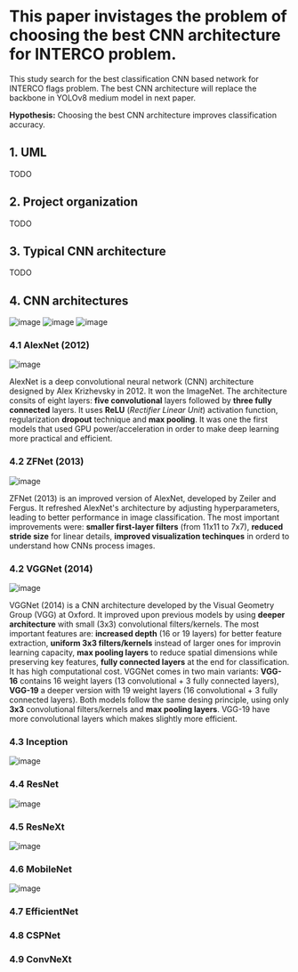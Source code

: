 This paper invistages the problem of choosing the best CNN architecture for INTERCO problem.
=======
This study search for the best classification CNN based network for INTERCO flags problem. The best CNN architecture will replace the backbone in YOLOv8 medium model in next paper.

**Hypothesis:** Choosing the best CNN architecture improves classification accuracy. 

## 1. UML
TODO

## 2. Project organization
TODO

## 3. Typical CNN architecture
TODO

## 4. CNN architectures 
![image](https://github.com/user-attachments/assets/7db35f08-66f5-4901-a646-547af2b06dc6)
![image](https://github.com/user-attachments/assets/dee1805c-fbd9-4b4d-bad4-6d117756c871)
![image](https://github.com/user-attachments/assets/1cfe345b-592b-4024-92b3-941f5e356ff2)

### 4.1 AlexNet (2012)
![image](https://github.com/user-attachments/assets/cd41ab30-fbe0-4083-bd00-30ff562461cc)

AlexNet is a deep convolutional neural network (CNN) architecture designed by Alex Krizhevsky in 2012. It won the ImageNet. The architecture consits of eight layers: **five convolutional** layers followed by **three fully connected** layers. It uses **ReLU** (_Rectifier Linear Unit_) activation function, regularization **dropout** technique and **max pooling**. It was one the first models that used GPU power/acceleration in order to make deep learning more practical and efficient.

### 4.2 ZFNet (2013)
![image](https://github.com/user-attachments/assets/5fecc46e-47f4-4cc2-bd00-3f1f88ac50e9)

ZFNet (2013) is an improved version of AlexNet, developed by Zeiler and Fergus. It refreshed AlexNet's architecture by adjusting hyperparameters, leading to better performance in image classification. The most important improvements were: **smaller first-layer filters** (from 11x11 to 7x7), **reduced stride size** for linear details, **improved visualization techinques** in orderd to understand how CNNs process images.

### 4.2 VGGNet (2014)
![image](https://github.com/user-attachments/assets/c15fc04f-fc55-4e96-9b41-5133ed8a2b47)

VGGNet (2014) is a CNN architecture developed by the Visual Geometry Group (VGG) at Oxford. It improved upon previous models by using **deeper architecture** with small (3x3) convolutional filters/kernels. The most important features are: **increased depth** (16 or 19 layers) for better feature extraction, **uniform 3x3 filters/kernels** instead of larger ones for improvin learning capacity, **max pooling layers** to reduce spatial dimensions while preserving key features, **fully connected layers** at the end for classification. It has high computational cost. VGGNet comes in two main variants: **VGG-16** contains 16 weight layers (13 convolutional + 3 fully connected layers), **VGG-19** a deeper version with 19 weight layers (16 convolutional + 3 fully connected layers). Both models follow the same desing principle, using only **3x3** convolutional filters/kernels and **max pooling layers**. VGG-19 have more convolutional layers which makes slightly more efficient.

### 4.3 Inception
![image](https://github.com/user-attachments/assets/d2aca0e5-a616-4d92-a464-4191366d7cac)

### 4.4 ResNet
![image](https://github.com/user-attachments/assets/846e1fbd-8245-471e-8ffe-79ffd1d2eedf)

### 4.5 ResNeXt
![image](https://github.com/user-attachments/assets/0cd2a942-5e77-43fd-a50f-48bf29208406)

### 4.6 MobileNet
![image](https://github.com/user-attachments/assets/e950d7d7-4768-4b28-b747-0ba6dcaa9c49)

### 4.7 EfficientNet

### 4.8 CSPNet

### 4.9 ConvNeXt
